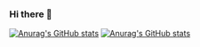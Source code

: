 ### Hi there 👋

<!--
**Levi-Michael/Levi-Michael** is a ✨ _special_ ✨ repository because its `README.md` (this file) appears on your GitHub profile.

Here are some ideas to get you started:

- 🔭 I’m currently working on ...
- 🌱 I’m currently learning ...
- 👯 I’m looking to collaborate on ...
- 🤔 I’m looking for help with ...
- 💬 Ask me about ...
- 📫 How to reach me: ...
- 😄 Pronouns: ...
- ⚡ Fun fact: ...
-->


[![Anurag's GitHub stats](https://github-readme-stats.vercel.app/api?username=Levi-Michael)](https://github.com/anuraghazra/github-readme-stats)
[![Anurag's GitHub stats](https://github-profile-trophy.vercel.app/?username=Levi-Michael&theme=dracula&no-frame=false&no-bg=false&margin-w=4&rank=-C)](https://github.com/anuraghazra/github-readme-stats)
